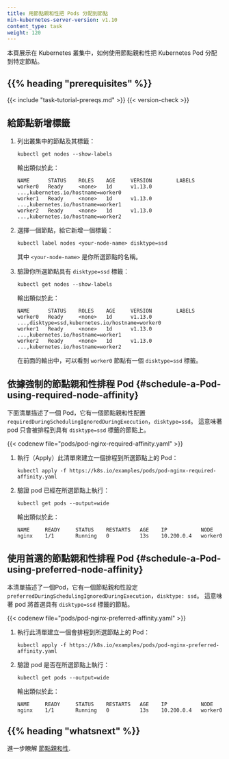 ```yaml
---
title: 用節點親和性把 Pods 分配到節點
min-kubernetes-server-version: v1.10
content_type: task
weight: 120
---
```

<!--
title: Assign Pods to Nodes using Node Affinity
min-kubernetes-server-version: v1.10
content_type: task
weight: 120
-->

<!-- overview -->
<!--
This page shows how to assign a Kubernetes Pod to a particular node using Node Affinity in a
Kubernetes cluster.
-->
本頁展示在 Kubernetes 叢集中，如何使用節點親和性把 Kubernetes Pod 分配到特定節點。

## {{% heading "prerequisites" %}}


{{< include "task-tutorial-prereqs.md" >}} {{< version-check >}}



<!-- steps -->

<!--
## Add a label to a node

1. List the nodes in your cluster, along with their labels:
-->
## 給節點新增標籤

1. 列出叢集中的節點及其標籤：

    ```shell
    kubectl get nodes --show-labels
    ```
    <!--
    The output is similar to this:
    -->
    輸出類似於此：

    ```
    NAME      STATUS    ROLES    AGE     VERSION        LABELS
    worker0   Ready     <none>   1d      v1.13.0        ...,kubernetes.io/hostname=worker0
    worker1   Ready     <none>   1d      v1.13.0        ...,kubernetes.io/hostname=worker1
    worker2   Ready     <none>   1d      v1.13.0        ...,kubernetes.io/hostname=worker2
    ```
    <!--
    1. Chose one of your nodes, and add a label to it:
    -->
1. 選擇一個節點，給它新增一個標籤：

    ```shell
    kubectl label nodes <your-node-name> disktype=ssd
    ```
    <!--
        where `<your-node-name>` is the name of your chosen node.

    1. Verify that your chosen node has a `disktype=ssd` label:
    -->

    其中 `<your-node-name>` 是你所選節點的名稱。

2. 驗證你所選節點具有 `disktype=ssd` 標籤：

    ```shell
    kubectl get nodes --show-labels
    ```

    <!--
    The output is similar to this:
    -->
    輸出類似於此：

    ```
    NAME      STATUS    ROLES    AGE     VERSION        LABELS
    worker0   Ready     <none>   1d      v1.13.0        ...,disktype=ssd,kubernetes.io/hostname=worker0
    worker1   Ready     <none>   1d      v1.13.0        ...,kubernetes.io/hostname=worker1
    worker2   Ready     <none>   1d      v1.13.0        ...,kubernetes.io/hostname=worker2
    ```

    <!--
        In the preceding output, you can see that the `worker0` node has a
        `disktype=ssd` label.
    -->
    在前面的輸出中，可以看到 `worker0` 節點有一個 `disktype=ssd` 標籤。

<!--
## Schedule a Pod using required node affinity

This manifest describes a Pod that has a `requiredDuringSchedulingIgnoredDuringExecution` node affinity,`disktype: ssd`. 
This means that the pod will get scheduled only on a node that has a `disktype=ssd` label. 
-->
## 依據強制的節點親和性排程 Pod  {#schedule-a-Pod-using-required-node-affinity}

下面清單描述了一個 Pod，它有一個節點親和性配置 `requiredDuringSchedulingIgnoredDuringExecution`，`disktype=ssd`。
這意味著 pod 只會被排程到具有 `disktype=ssd` 標籤的節點上。

{{< codenew file="pods/pod-nginx-required-affinity.yaml" >}}

<!--
1. Apply the manifest to create a Pod that is scheduled onto your
   chosen node:
-->
1. 執行（Apply）此清單來建立一個排程到所選節點上的 Pod：

    ```shell
    kubectl apply -f https://k8s.io/examples/pods/pod-nginx-required-affinity.yaml
    ```

    <!--
    1. Verify that the pod is running on your chosen node:
    -->
1. 驗證 pod 已經在所選節點上執行：

    ```shell
    kubectl get pods --output=wide
    ```

    <!--
    The output is similar to this:
    -->
    輸出類似於此：

    ```
    NAME     READY     STATUS    RESTARTS   AGE    IP           NODE
    nginx    1/1       Running   0          13s    10.200.0.4   worker0
    ```
    
<!--    
## Schedule a Pod using preferred node affinity

This manifest describes a Pod that has a `preferredDuringSchedulingIgnoredDuringExecution` node affinity,`disktype: ssd`. 
This means that the pod will prefer a node that has a `disktype=ssd` label. 
-->
## 使用首選的節點親和性排程 Pod {#schedule-a-Pod-using-preferred-node-affinity}

本清單描述了一個Pod，它有一個節點親和性設定 `preferredDuringSchedulingIgnoredDuringExecution`，`disktype: ssd`。
這意味著 pod 將首選具有 `disktype=ssd` 標籤的節點。

{{< codenew file="pods/pod-nginx-preferred-affinity.yaml" >}}

<!--
1. Apply the manifest to create a Pod that is scheduled onto your
   chosen node:
-->
1. 執行此清單建立一個會排程到所選節點上的 Pod：
    
    ```shell
    kubectl apply -f https://k8s.io/examples/pods/pod-nginx-preferred-affinity.yaml
    ```

    <!--
    1. Verify that the pod is running on your chosen node:
    -->
1. 驗證 pod 是否在所選節點上執行：
   
    ```shell
    kubectl get pods --output=wide
    ```

    <!--
    The output is similar to this:
    -->
    輸出類似於此：
    
    ```
    NAME     READY     STATUS    RESTARTS   AGE    IP           NODE
    nginx    1/1       Running   0          13s    10.200.0.4   worker0
    ```



## {{% heading "whatsnext" %}}

<!--
Learn more about
[Node Affinity](/docs/concepts/scheduling-eviction/assign-pod-node/#node-affinity).
-->
進一步瞭解
[節點親和性](/zh-cn/docs/concepts/scheduling-eviction/assign-pod-node/#node-affinity).
